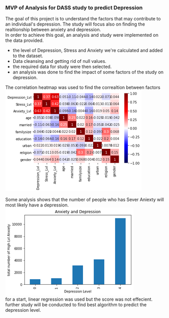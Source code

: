 
<h3>MVP of Analysis for DASS study to predict Depression</h3>
The goal of this project is to understand the factors that may contribute to an individual's depression. The study will focus also on finding the realtionship between anxiety and depression.<br>
In order to achieve this goal, an analysis and study were implemented on the data provided.<br>
<ul>
  <li>the level of Depression, Stress and Anxiety we're calculated and added to the dataset.</li>
  <li>Data cleansing and getting rid of null values.</li>
  <li>the required data for study were then selected.</li>
  <li>an analysis was done to find the impact of some factors of the study on depression.</li>
    </ul>
The correlation heatmap was used to find the correaltion between factors<br>

<img src='https://github.com/NadaAlamri/Data-Science/blob/main/MVP/cor_map.png'>

Some analysis shows that the number of people who has Sever Aniexty will most likely have a depression.<br>
<img src='https://github.com/NadaAlamri/Data-Science/blob/main/MVP/anx.png'>
<br>for a start, linear regression was used but the score was not effecient.<br>
further study will be conducted to find best algorithm to predict the depression level.<br>

